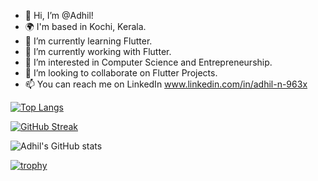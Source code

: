 - 👋 Hi, I’m @Adhil!
- 🌍 I'm based in Kochi, Kerala.
- 🌱 I’m currently learning Flutter.
- 🔭 I’m currently working with Flutter.
- 👀 I’m interested in Computer Science and Entrepreneurship.
- 💞️ I’m looking to collaborate on Flutter Projects.
- 📫 You can reach me on LinkedIn www.linkedin.com/in/adhil-n-963x

[![Top Langs](https://github-readme-stats.vercel.app/api/top-langs/?username=Adhil-4dh11&layout=compact)](https://github.com/anuraghazra/github-readme-stats)

[![GitHub Streak](https://github-readme-streak-stats.herokuapp.com/?user=Adhil-4dh11&theme=highcontrast)](https://git.io/streak-stats)

![Adhil's GitHub stats](https://github-readme-stats.vercel.app/api?username=Adhil-4dh11&count_private=true&show_icons=true&theme=radical)

[![trophy](https://github-profile-trophy.vercel.app/?username=Adhil-4dh11&theme=onedark)](https://github.com/ryo-ma/github-profile-trophy)

<!---
Adhil-4dh11/Adhil-4dh11 is a ✨ special ✨ repository because its `README.md` (this file) appears on your GitHub profile.
You can click the Preview link to take a look at your changes.
--->

